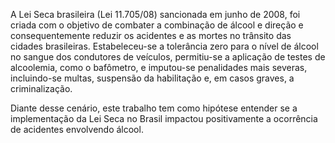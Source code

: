 A Lei Seca brasileira (Lei 11.705/08) sancionada em junho de 2008, foi criada com o objetivo de combater a combinação de álcool e direção e consequentemente reduzir os acidentes e as mortes no trânsito das cidades brasileiras. Estabeleceu-se a tolerância zero para o nível de álcool no sangue dos condutores de veículos, permitiu-se a aplicação de testes de alcoolemia, como o bafômetro, e imputou-se penalidades mais severas, incluindo-se multas, suspensão da habilitação e, em casos graves, a criminalização.

Diante desse cenário, este trabalho tem como hipótese entender se a implementação da Lei Seca no Brasil impactou positivamente a ocorrência de acidentes envolvendo álcool.
